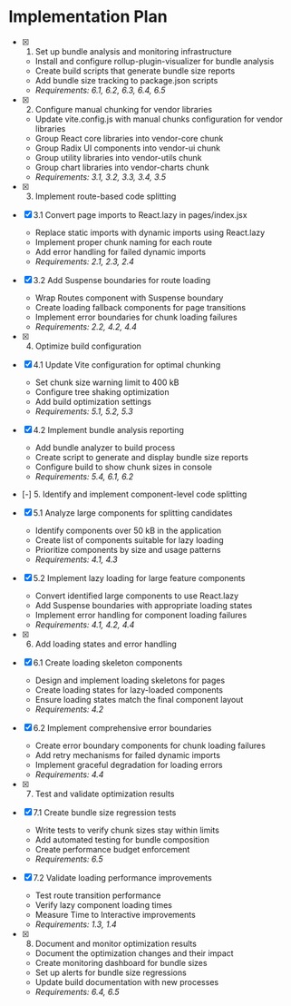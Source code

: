 # Implementation Plan

- [x] 1. Set up bundle analysis and monitoring infrastructure
  - Install and configure rollup-plugin-visualizer for bundle analysis
  - Create build scripts that generate bundle size reports
  - Add bundle size tracking to package.json scripts
  - _Requirements: 6.1, 6.2, 6.3, 6.4, 6.5_

- [x] 2. Configure manual chunking for vendor libraries
  - Update vite.config.js with manual chunks configuration for vendor libraries
  - Group React core libraries into vendor-core chunk
  - Group Radix UI components into vendor-ui chunk
  - Group utility libraries into vendor-utils chunk
  - Group chart libraries into vendor-charts chunk
  - _Requirements: 3.1, 3.2, 3.3, 3.4, 3.5_

- [x] 3. Implement route-based code splitting
- [x] 3.1 Convert page imports to React.lazy in pages/index.jsx
  - Replace static imports with dynamic imports using React.lazy
  - Implement proper chunk naming for each route
  - Add error handling for failed dynamic imports
  - _Requirements: 2.1, 2.3, 2.4_

- [x] 3.2 Add Suspense boundaries for route loading
  - Wrap Routes component with Suspense boundary
  - Create loading fallback components for page transitions
  - Implement error boundaries for chunk loading failures
  - _Requirements: 2.2, 4.2, 4.4_

- [x] 4. Optimize build configuration
- [x] 4.1 Update Vite configuration for optimal chunking
  - Set chunk size warning limit to 400 kB
  - Configure tree shaking optimization
  - Add build optimization settings
  - _Requirements: 5.1, 5.2, 5.3_

- [x] 4.2 Implement bundle analysis reporting
  - Add bundle analyzer to build process
  - Create script to generate and display bundle size reports
  - Configure build to show chunk sizes in console
  - _Requirements: 5.4, 6.1, 6.2_

- [-] 5. Identify and implement component-level code splitting
- [x] 5.1 Analyze large components for splitting candidates
  - Identify components over 50 kB in the application
  - Create list of components suitable for lazy loading
  - Prioritize components by size and usage patterns
  - _Requirements: 4.1, 4.3_

- [x] 5.2 Implement lazy loading for large feature components
  - Convert identified large components to use React.lazy
  - Add Suspense boundaries with appropriate loading states
  - Implement error handling for component loading failures
  - _Requirements: 4.1, 4.2, 4.4_

- [x] 6. Add loading states and error handling
- [x] 6.1 Create loading skeleton components
  - Design and implement loading skeletons for pages
  - Create loading states for lazy-loaded components
  - Ensure loading states match the final component layout
  - _Requirements: 4.2_

- [x] 6.2 Implement comprehensive error boundaries
  - Create error boundary components for chunk loading failures
  - Add retry mechanisms for failed dynamic imports
  - Implement graceful degradation for loading errors
  - _Requirements: 4.4_

- [x] 7. Test and validate optimization results
- [x] 7.1 Create bundle size regression tests
  - Write tests to verify chunk sizes stay within limits
  - Add automated testing for bundle composition
  - Create performance budget enforcement
  - _Requirements: 6.5_

- [x] 7.2 Validate loading performance improvements
  - Test route transition performance
  - Verify lazy component loading times
  - Measure Time to Interactive improvements
  - _Requirements: 1.3, 1.4_

- [x] 8. Document and monitor optimization results
  - Document the optimization changes and their impact
  - Create monitoring dashboard for bundle sizes
  - Set up alerts for bundle size regressions
  - Update build documentation with new processes
  - _Requirements: 6.4, 6.5_